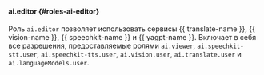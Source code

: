 #### ai.editor {#roles-ai-editor}

Роль `ai.editor` позволяет использовать сервисы {{ translate-name }}, {{ vision-name }}, {{ speechkit-name }} и {{ yagpt-name }}. Включает в себя все разрешения, предоставляемые ролями `ai.viewer`, `ai.speechkit-stt.user`, `ai.speechkit-tts.user`, `ai.vision.user`, `ai.translate.user` и `ai.languageModels.user`.